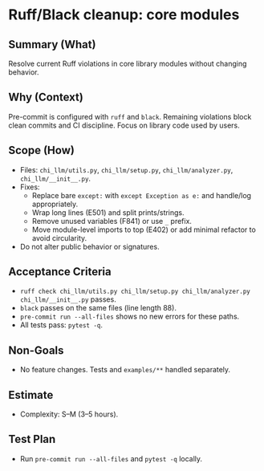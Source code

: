 # Ruff/Black cleanup: core modules

## Summary (What)
Resolve current Ruff violations in core library modules without changing behavior.

## Why (Context)
Pre-commit is configured with `ruff` and `black`. Remaining violations block clean commits and CI discipline. Focus on library code used by users.

## Scope (How)
- Files: `chi_llm/utils.py`, `chi_llm/setup.py`, `chi_llm/analyzer.py`, `chi_llm/__init__.py`.
- Fixes:
  - Replace bare `except:` with `except Exception as e:` and handle/log appropriately.
  - Wrap long lines (E501) and split prints/strings.
  - Remove unused variables (F841) or use `_` prefix.
  - Move module-level imports to top (E402) or add minimal refactor to avoid circularity.
- Do not alter public behavior or signatures.

## Acceptance Criteria
- `ruff check chi_llm/utils.py chi_llm/setup.py chi_llm/analyzer.py chi_llm/__init__.py` passes.
- `black` passes on the same files (line length 88).
- `pre-commit run --all-files` shows no new errors for these paths.
- All tests pass: `pytest -q`.

## Non-Goals
- No feature changes. Tests and `examples/**` handled separately.

## Estimate
- Complexity: S–M (3–5 hours).

## Test Plan
- Run `pre-commit run --all-files` and `pytest -q` locally.

